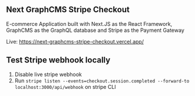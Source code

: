 ## Next GraphCMS Stripe Checkout

E-commerce Application built with Next.JS as the React Framework, GraphCMS as the GraphQL database and Stripe as the Payment Gateway

Live: https://next-graphcms-stripe-checkout.vercel.app/

## Test Stripe webhook locally
1. Disable live stripe webhook 
2. Run `stripe listen --events=checkout.session.completed --forward-to localhost:3000/api/webhook` on stripe CLI
